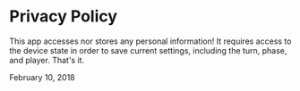 # Privacy Policy
This app accesses nor stores any personal information! It requires access to the device state in order to save current settings, including the turn, phase, and player. That's it.

February 10, 2018